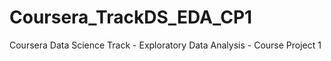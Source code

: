 # Coursera_TrackDS_EDA_CP1
Coursera Data Science Track - Exploratory Data Analysis - Course Project 1
